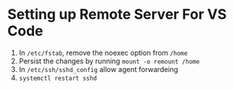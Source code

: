 # Setting up Remote Server For VS Code

1. In `/etc/fstab`, remove the noexec option from `/home`&#x20;
2. Persist the changes by running `mount -o remount /home`
3. In `/etc/ssh/sshd_config` allow agent forwardeing
4. `systemctl restart sshd`
